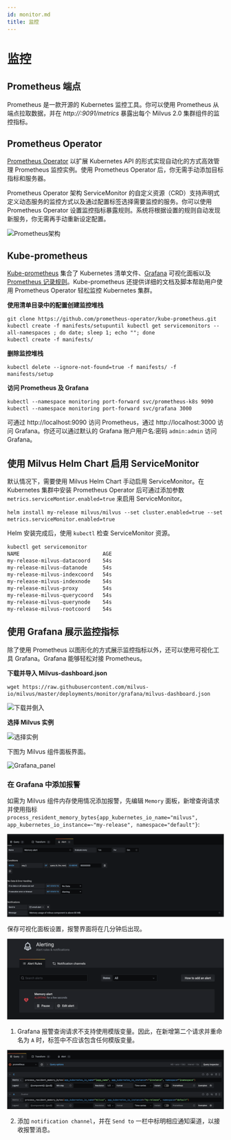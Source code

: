 ```yaml
---
id: monitor.md
title: 监控
---
```


# 监控

## Prometheus 端点

Prometheus 是一款开源的 Kubernetes 监控工具。你可以使用 Prometheus 从端点拉取数据，并在 *http://<component-host>:9091/metrics* 暴露出每个 Milvus 2.0 集群组件的监控指标。

## Prometheus Operator
[Prometheus Operator](https://github.com/prometheus-operator/prometheus-operator) 以扩展 Kubernetes API 的形式实现自动化的方式高效管理 Prometheus 监控实例。使用 Prometheus Operator 后，你无需手动添加目标指标和服务器。

Prometheus Operator 架构
ServiceMonitor 的自定义资源（CRD）支持声明式定义动态服务的监控方式以及通过配置标签选择需要监控的服务。你可以使用 Prometheus Operator 设置监控指标暴露规则。系统将根据设置的规则自动发现新服务，你无需再手动重新设定配置。

![Prometheus架构](../../../assets/prometheus_architecture.png)

## Kube-prometheus

[Kube-prometheus](https://github.com/prometheus-operator/kube-prometheus) 集合了 Kubernetes 清单文件、[Grafana](http://grafana.com/) 可视化面板以及 [Prometheus 记录规则](https://prometheus.io/docs/prometheus/latest/configuration/recording_rules/)。Kube-prometheus 还提供详细的文档及脚本帮助用户使用 Prometheus Operator 轻松监控 Kubernetes 集群。

**使用清单目录中的配置创建监控堆栈**
```shell
git clone https://github.com/prometheus-operator/kube-prometheus.git
kubectl create -f manifests/setupuntil kubectl get servicemonitors --all-namespaces ; do date; sleep 1; echo ""; done
kubectl create -f manifests/
```

**删除监控堆栈**
```
kubectl delete --ignore-not-found=true -f manifests/ -f manifests/setup
```

**访问 Prometheus 及 Grafana**
```Shell
kubectl --namespace monitoring port-forward svc/prometheus-k8s 9090
kubectl --namespace monitoring port-forward svc/grafana 3000
```

可通过 http://localhost:9090 访问 Prometheus，通过 http://localhost:3000 访问 Grafana。你还可以通过默认的 Grafana 账户用户名:密码 `admin:admin` 访问 Grafana。

## 使用 Milvus Helm Chart 启用 ServiceMonitor

默认情况下，需要使用 Milvus Helm Chart 手动启用 ServiceMonitor。在 Kubernetes 集群中安装 Prometheus Operator 后可通过添加参数 `metrics.serviceMontior.enabled=true` 来启用 ServiceMonitor。

```
helm install my-release milvus/milvus --set cluster.enabled=true --set metrics.serviceMonitor.enabled=true
```

Helm 安装完成后，使用 `kubectl` 检查 ServiceMonitor 资源。
```Shell
kubectl get servicemonitor
NAME                           AGE
my-release-milvus-datacoord    54s
my-release-milvus-datanode     54s
my-release-milvus-indexcoord   54s
my-release-milvus-indexnode    54s
my-release-milvus-proxy        54s
my-release-milvus-querycoord   54s
my-release-milvus-querynode    54s
my-release-milvus-rootcoord    54s
```

## 使用 Grafana 展示监控指标
除了使用 Prometheus 以图形化的方式展示监控指标以外，还可以使用可视化工具 Grafana。Grafana 能够轻松对接 Prometheus。

**下载并导入 Milvus-dashboard.json**
```Shell
wget https://raw.githubusercontent.com/milvus-io/milvus/master/deployments/monitor/grafana/milvus-dashboard.json
```
![下载并倒入](../../../assets/import_dashboard.png)

**选择 Milvus 实例**

![选择实例](../../../assets/grafana_select.png)

下图为 Milvus 组件面板界面。

![Grafana_panel](../../../assets/grafana_panel.png)


### 在 Grafana 中添加报警

如需为 Milvus 组件内存使用情况添加报警，先编辑 `Memory` 面板，新增查询请求并使用指标`process_resident_memory_bytes{app_kubernetes_io_name="milvus", app_kubernetes_io_instance=~"my-release", namespace="default"}`:

![Alert_metric](../../../assets/alert_metric.png)

保存可视化面板设置，报警界面将在几分钟后出现。

![Alert_dashboard](../../../assets/alert_dashboard.png)

<div class="alert note">

1. Grafana 报警查询请求不支持使用模版变量。因此，在新增第二个请求并重命名为 `A` 时，标签中不应该包含任何模版变量。

![Alert_query](../../../assets/alert_query.png)

2. 添加 `notification channel`，并在 `Send to` 一栏中标明相应通知渠道，以接收报警消息。

</div>
